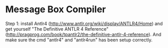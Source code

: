 Message Box Compiler
======

Step 1: install Antlr4 (http://www.antlr.org/wiki/display/ANTLR4/Home) and get yourself "The Definitive ANTLR 4 Reference" (http://pragprog.com/book/tpantlr2/the-definitive-antlr-4-reference).  And make sure the cmd "antlr4" and "antlr4run" has been setup correctly.

